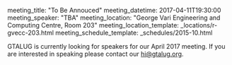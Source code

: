 meeting_title: "To Be Annouced"
meeting_datetime: 2017-04-11T19:30:00
meeting_speaker: "TBA"
meeting_location: "George Vari Engineering and Computing Centre, Room 203"
meeting_location_template: _locations/r-gvecc-203.html
meeting_schedule_template: _schedules/2015-10.html

<div class="alert alert-info">
GTALUG is currently looking for speakers for our April 2017
meeting. If you are interested in speaking please contact our
<a href="mailto:hi@gtalug.org" class="alert-link">hi@gtalug.org</a>.
</div>
